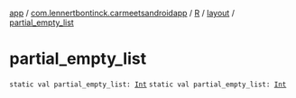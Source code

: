 [app](../../../index.md) / [com.lennertbontinck.carmeetsandroidapp](../../index.md) / [R](../index.md) / [layout](index.md) / [partial_empty_list](./partial_empty_list.md)

# partial_empty_list

`static val partial_empty_list: `[`Int`](https://kotlinlang.org/api/latest/jvm/stdlib/kotlin/-int/index.html)
`static val partial_empty_list: `[`Int`](https://kotlinlang.org/api/latest/jvm/stdlib/kotlin/-int/index.html)